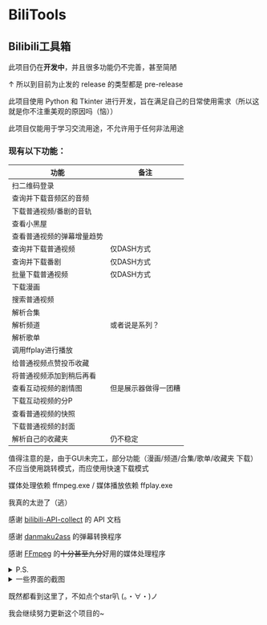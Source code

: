 # BiliTools

## Bilibili工具箱

此项目仍在**开发中**，并且很多功能仍不完善，甚至简陋

↑ 所以到目前为止发的 release 的类型都是 pre-release

此项目使用 Python 和 Tkinter 进行开发，旨在满足自己的日常使用需求（所以这就是你不注重美观的原因吗（恼））

此项目仅能用于学习交流用途，不允许用于任何非法用途

### 现有以下功能：

功能 | 备注
------------ | -------------
扫二维码登录 | 
查询并下载音频区的音频 | 
下载普通视频/番剧的音轨 | 
查看小黑屋 | 
查看普通视频的弹幕增量趋势 | 
查询并下载普通视频 | 仅DASH方式
查询并下载番剧 | 仅DASH方式 
批量下载普通视频 | 仅DASH方式 
下载漫画 |  
搜索普通视频 |
解析合集 |
解析频道 | 或者说是系列？
解析歌单 | 
调用ffplay进行播放 | 
给普通视频点赞投币收藏 | 
将普通视频添加到稍后再看 | 
查看互动视频的剧情图 | 但是展示器做得一团糟 
下载互动视频的分P | 
查看普通视频的快照 |
下载普通视频的封面 | 
解析自己的收藏夹 | 仍不稳定

值得注意的是，由于GUI未完工，部分功能（漫画/频道/合集/歌单/收藏夹 下载）不应当使用跳转模式，而应使用快速下载模式

媒体处理依赖 ffmpeg.exe / 媒体播放依赖 ffplay.exe

我真的太逊了（逃）

感谢 [bilibili-API-collect](https://github.com/SocialSisterYi/bilibili-API-collect) 的 API 文档

感谢 [danmaku2ass](https://github.com/m13253/danmaku2ass) 的弹幕转换程序

感谢 [FFmpeg](https://github.com/FFmpeg/FFmpeg) 的~~十分甚至九分~~好用的媒体处理程序

<details><summary>P.S. </summary>这个项目其实也有一段时间的历史了，算是我的练习作罢。但也正因为如此，一些代码已经堆成了shit山，再加上现在我进了大学的计算机系，得突破舒适区去细学别的语言了，这个项目可能不会更新得很频繁。但会保持在能用的程度，也就是说不会失效，因为这个程序我平时也在用ww</details>


<details><summary>一些界面的截图</summary>
  
  ![主窗口](https://raw.githubusercontent.com/NingmengLemon/BiliTools/main/images/main_window.png)
  ![视频窗口](https://raw.githubusercontent.com/NingmengLemon/BiliTools/main/images/video_window.png)
  ![音频窗口](https://raw.githubusercontent.com/NingmengLemon/BiliTools/main/images/audio_window.png)
  ![番剧&影视窗口](https://raw.githubusercontent.com/NingmengLemon/BiliTools/main/images/media_window.png)
  ![下载窗口](https://raw.githubusercontent.com/NingmengLemon/BiliTools/main/images/download_window.png)
  ![小黑屋窗口](https://raw.githubusercontent.com/NingmengLemon/BiliTools/main/images/blackroom_window.png)
</details>

既然都看到这里了，不如点个star叭 (。・∀・)ノ

我会继续努力更新这个项目的~
